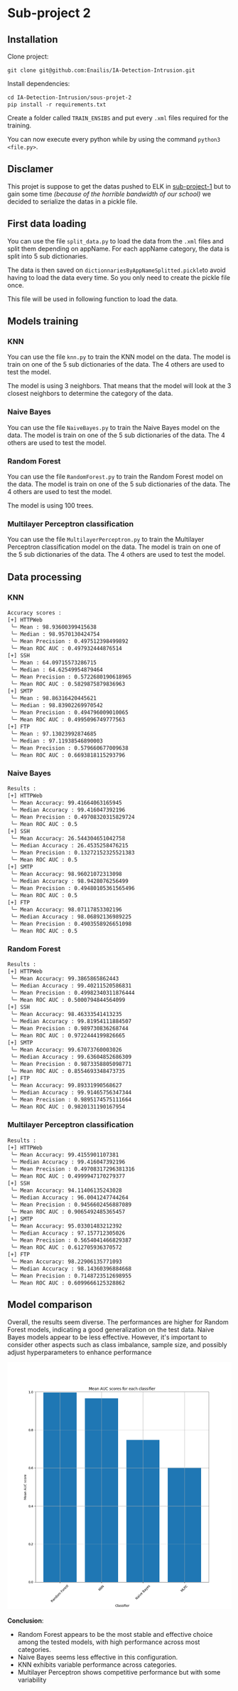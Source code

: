 # Sub-project 2

## Installation

Clone project:

```
git clone git@github.com:Enailis/IA-Detection-Intrusion.git
```

Install dependencies:

```
cd IA-Detection-Intrusion/sous-projet-2
pip install -r requirements.txt
```

Create a folder called `TRAIN_ENSIBS` and put every `.xml` files required for the training.

You can now execute every python while by using the command `python3 <file.py>`.

## Disclamer

This projet is suppose to get the datas pushed to ELK in [sub-project-1](../sub-project-1/README.md) but to gain some
time *(because of the horrible bandwidth of our school)* we decided to serialize the datas in a pickle file.

## First data loading

You can use the file `split_data.py` to load the data from the `.xml` files and split them depending on appName.
For each appName category, the data is split into 5 sub dictionaries.

The data is then saved on `dictionnariesByAppNameSplitted.pickle`to avoid having to load the data every time.
So you only need to create the pickle file once.

This file will be used in following function to load the data.

## Models training

### KNN

You can use the file `knn.py` to train the KNN model on the data.
The model is train on one of the 5 sub dictionaries of the data. The 4 others are used to test the model.

The model is using 3 neighbors. That means that the model will look at the 3 closest neighbors to determine the
category of the data.

### Naive Bayes

You can use the file `NaiveBayes.py` to train the Naive Bayes model on the data.
The model is train on one of the 5 sub dictionaries of the data. The 4 others are used to test the model.

### Random Forest

You can use the file `RandomForest.py` to train the Random Forest model on the data.
The model is train on one of the 5 sub dictionaries of the data. The 4 others are used to test the model.

The model is using 100 trees.

### Multilayer Perceptron classification

You can use the file `MultilayerPerceptron.py` to train the Multilayer Perceptron classification model on the data.
The model is train on one of the 5 sub dictionaries of the data. The 4 others are used to test the model.

## Data processing

### KNN

```plaintext
Accuracy scores :
[+] HTTPWeb
 ╰─ Mean : 98.93600399415638
 ╰─ Median : 98.9570130424754
 ╰─ Mean Precision : 0.497512398499892
 ╰─ Mean ROC AUC : 0.497932444876514
[+] SSH
 ╰─ Mean : 64.09715573286715
 ╰─ Median : 64.62549954879464
 ╰─ Mean Precision : 0.5722680190618965
 ╰─ Mean ROC AUC : 0.5829875879836963
[+] SMTP
 ╰─ Mean : 98.86316420445621
 ╰─ Median : 98.83902269970542
 ╰─ Mean Precision : 0.494796009010065
 ╰─ Mean ROC AUC : 0.4995096749777563
[+] FTP
 ╰─ Mean : 97.13023992874685
 ╰─ Median : 97.11938546890003
 ╰─ Mean Precision : 0.579660677009638
 ╰─ Mean ROC AUC : 0.6693818115293796
```

### Naive Bayes

```plaintext
Results :
[+] HTTPWeb
 ╰─ Mean Accuracy: 99.41664063165945
 ╰─ Median Accuracy : 99.416047392196
 ╰─ Mean Precision : 0.49708320315829724
 ╰─ Mean ROC AUC : 0.5
[+] SSH
 ╰─ Mean Accuracy: 26.544304651042758
 ╰─ Median Accuracy : 26.4535258476215
 ╰─ Mean Precision : 0.13272152325521383
 ╰─ Mean ROC AUC : 0.5
[+] SMTP
 ╰─ Mean Accuracy: 98.96021072313098
 ╰─ Median Accuracy : 98.9428076256499
 ╰─ Mean Precision : 0.49480105361565496
 ╰─ Mean ROC AUC : 0.5
[+] FTP
 ╰─ Mean Accuracy: 98.07117853302196
 ╰─ Median Accuracy : 98.06892136989225
 ╰─ Mean Precision : 0.4903558926651098
 ╰─ Mean ROC AUC : 0.5
```

### Random Forest

```plaintext
Results :
[+] HTTPWeb
 ╰─ Mean Accuracy: 99.3865865862443
 ╰─ Median Accuracy : 99.40211520586831
 ╰─ Mean Precision : 0.49982340311876444
 ╰─ Mean ROC AUC : 0.5000794844564099
[+] SSH
 ╰─ Mean Accuracy: 98.46333541413235
 ╰─ Median Accuracy : 99.81954111884507
 ╰─ Mean Precision : 0.989730836268744
 ╰─ Mean ROC AUC : 0.9722444199826665
[+] SMTP
 ╰─ Mean Accuracy: 99.67073760003026
 ╰─ Median Accuracy : 99.63604852686309
 ╰─ Mean Precision : 0.9873358805098771
 ╰─ Mean ROC AUC : 0.8554693348473735
[+] FTP
 ╰─ Mean Accuracy: 99.89331990568627
 ╰─ Median Accuracy : 99.91465756347344
 ╰─ Mean Precision : 0.9895174575111664
 ╰─ Mean ROC AUC : 0.9820131190167954
```

### Multilayer Perceptron classification

```plaintext
Results :
[+] HTTPWeb
 ╰─ Mean Accuracy: 99.4155901107381
 ╰─ Median Accuracy : 99.416047392196
 ╰─ Mean Precision : 0.49708317296381316
 ╰─ Mean ROC AUC : 0.4999947170279377
[+] SSH
 ╰─ Mean Accuracy: 94.11406135243028
 ╰─ Median Accuracy : 96.0041247744264
 ╰─ Mean Precision : 0.9456602456887089
 ╰─ Mean ROC AUC : 0.9065492485365457
[+] SMTP
 ╰─ Mean Accuracy: 95.03301483212392
 ╰─ Median Accuracy : 97.157712305026
 ╰─ Mean Precision : 0.5654041466829387
 ╰─ Mean ROC AUC : 0.612705936370572
[+] FTP
 ╰─ Mean Accuracy: 98.22906135771093
 ╰─ Median Accuracy : 98.14360396884668
 ╰─ Mean Precision : 0.7148723512698955
 ╰─ Mean ROC AUC : 0.6099666125328862
```

## Model comparison

Overall, the results seem diverse. The performances are higher for Random Forest models, indicating a good
generalization on the test data. Naive Bayes models appear to be less effective. However, it's important to consider
other aspects such as class imbalance, sample size, and possibly adjust hyperparameters to enhance performance

![AUC scores](./images/AUC_scores.png)

**Conclusion**:

- Random Forest appears to be the most stable and effective choice among the tested models, with high performance across
most categories.
- Naive Bayes seems less effective in this configuration.
- KNN exhibits variable performance across
categories.
- Multilayer Perceptron shows competitive performance but with some variability
